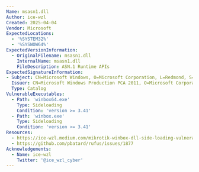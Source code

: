 ```yaml
---
Name: msasn1.dll
Author: ice-wzl
Created: 2025-04-04
Vendor: Microsoft
ExpectedLocations:
  - '%SYSTEM32%'
  - '%SYSWOW64%'
ExpectedVersionInformation:
  - OriginalFilename: msasn1.dll
    InternalName: msasn1.dll
    FileDescription: ASN.1 Runtime APIs
ExpectedSignatureInformation:
- Subject: CN=Microsoft Windows, O=Microsoft Corporation, L=Redmond, S=Washington, C=US
  Issuer: CN=Microsoft Windows Production PCA 2011, O=Microsoft Corporation, L=Redmond, S=Washington, C=US
  Type: Catalog
VulnerableExecutables:
  - Path: 'winbox64.exe'
    Type: Sideloading
    Condition: 'version >= 3.41'
  - Path: 'winbox.exe'
    Type: Sideloading
    Condition: 'version >= 3.41'
Resources:
  - https://ice-wzl.medium.com/mikrotik-winbox-dll-side-loading-vulnerability-9ed9420bd4d7
  - https://github.com/pbatard/rufus/issues/1877
Acknowledgements:
  - Name: ice-wzl
    Twitter: '@ice_wzl_cyber'
---
```


